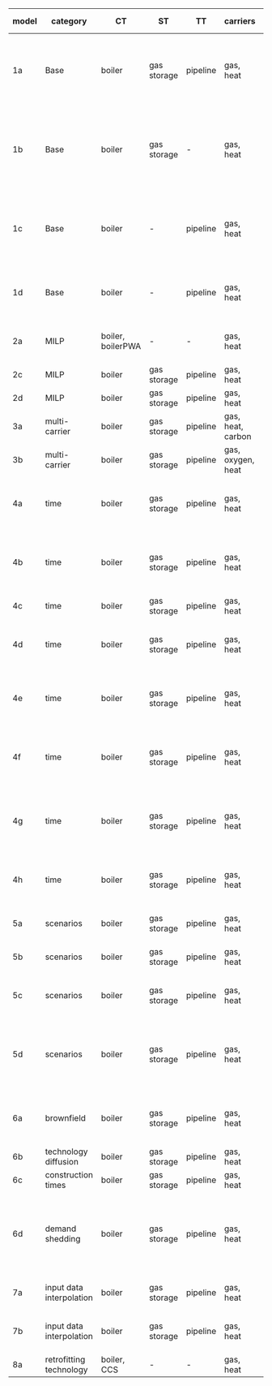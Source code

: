 | **model** | **category**             | **CT**            | **ST**      | **TT**   | **carriers**      | **nodes** | **intra-year** | **inter-year**        | **responsible** | **comment**                                                           |
|-----------|--------------------------|-------------------|-------------|----------|-------------------|-----------|----------------|-----------------------|-----------------|-----------------------------------------------------------------------|
| 1a        | Base                     | boiler            | gas storage | pipeline | gas, heat         | 2         | 2 TS           | 1 year                | AG              | basic functionality of conversion, storage, transport  technology     |
| 1b        | Base                     | boiler            | gas storage | -        | gas, heat         | 2         | 2 TS           | 1 year                | LK, AG          | energy system without transport technology, energy to power ratio 1h  |
| 1c        | Base                     | boiler            | -           | pipeline | gas, heat         | 2         | 1 TS           | 1 year                | LK, AG          | energy system without storage technologies, no transport loss         |
| 1d        | Base                     | boiler            | -           | pipeline | gas, heat         | 2         | 1 TS           | 1 year                | AG              | transport technology with exponential loss                            |
| 2a        | MILP                     | boiler, boilerPWA | -           | -        | gas, heat         | 2         | 1 TS           | 1 year                | AG              | conver techs witha nd without PWA capex                               |
| 2c        | MILP                     | boiler            | gas storage | pipeline | gas, heat         | 2         | 1 TS           | 1 year                | JM              | min load                                                              |
| 2d        | MILP                     | boiler            | gas storage | pipeline | gas, heat         | 2         | 1 TS           | 1 year                | JM              | min capacity                                                          |
| 3a        | multi-carrier            | boiler            | gas storage | pipeline | gas, heat, carbon | 2         | 1 TS           | 1 year                | AG              | 2 output carriers                                                     |
| 3b        | multi-carrier            | boiler            | gas storage | pipeline | gas, oxygen, heat | 2         | 1 TS           | 1 year                | AG              | 2 input carriers                                                      |
| 4a        | time                     | boiler            | gas storage | pipeline | gas, heat         | 2         | full TS        | 1 year                | JM              | Capacity, Opex yearly depend on maximum demand                        |
| 4b        | time                     | boiler            | gas storage | pipeline | gas, heat         | 2         | full TS, agg.  | 1 year                | JM              | No values tested. TSA yields different values each run.               |
| 4c        | time                     | boiler            | gas storage | pipeline | gas, heat         | 2         | 1 TS           | 3 years, PF           | JM              |                                                                       |
| 4d        | time                     | boiler            | gas storage | pipeline | gas, heat         | 2         | 1 TS           | 3 years, 1 year MF    | JM              | Only Results object is tested: Capacity & Addition                    |
| 4e        | time                     | boiler            | gas storage | pipeline | gas, heat         | 2         | 1 TS           | 3 years, 2 year MF    | JM              | Only Results object is tested: Capacity & Addition                    |
| 4f        | time                     | boiler            | gas storage | pipeline | gas, heat         | 2         | full TS, agg   | 3 years, PF           | JM              | No values tested. TSA yields different values each run.               |
| 4g        | time                     | boiler            | gas storage | pipeline | gas, heat         | 2         | full TS, agg   | 3 years, 2 year MF    | JM              | No values tested. TSA yields different values each run.               |
| 4h        | time                     | boiler            | gas storage | pipeline | gas, heat         | 2         | 1 TS           | 3 years, PF, biannual | JB              | Test interval between years and related results.                      |
| 5a        | scenarios                | boiler            | gas storage | pipeline | gas, heat         | 2         | 1 TS           | 1 year                | AG              | test general scenario behavior                                        |
| 5b        | scenarios                | boiler            | gas storage | pipeline | gas, heat         | 2         | 1 TS           | 1 year                | AG              | test scenario set expansion                                           |
| 5c        | scenarios                | boiler            | gas storage | pipeline | gas, heat         | 2         | 1 TS           | 1 year                | AG              | test scenarios for system and analysis                                |
| 5d        | scenarios                | boiler            | gas storage | pipeline | gas, heat         | 2         | 1 TS           | 1 year                | AG              | test list expansion: scenario names, value changes, carrier exclusion |
| 6a        | brownfield               | boiler            | gas storage | pipeline | gas, heat         | 2         | 1 TS           | 1 year                | JM              | Test capacity addition and capacities existing, also for energy       |
| 6b        | technology diffusion     | boiler            | gas storage | pipeline | gas, heat         | 2         | 1 TS           | 3 years, PF           | JM              |                                                                       |
| 6c        | construction times       | boiler            | gas storage | pipeline | gas, heat         | 2         | 1 TS           | 2 years, PF           | AG              |                                                                       |
| 6d        | demand shedding          | boiler            | gas storage | pipeline | gas, heat         | 2         | 1 TS           | 1 year                | JB              | Test cost shed demand, shed demand, capacities (no transport loss)    |
| 7a        | input data interpolation | boiler            | gas storage | pipeline | gas, heat         | 2         | 1 TS           | 3 years, PF           | LK              | interpolation of yearly input data                                    |
| 7b        | input data interpolation | boiler            | gas storage | pipeline | gas, heat         | 2         | 1 TS           | 3 years, PF           | LK              | skip interpolation of yearly input data                               |
| 8a        | retrofitting technology  | boiler, CCS       | -           | -        | gas, heat         | 2         | 1 TS           | 1 year                | AG              |                                                                       |
